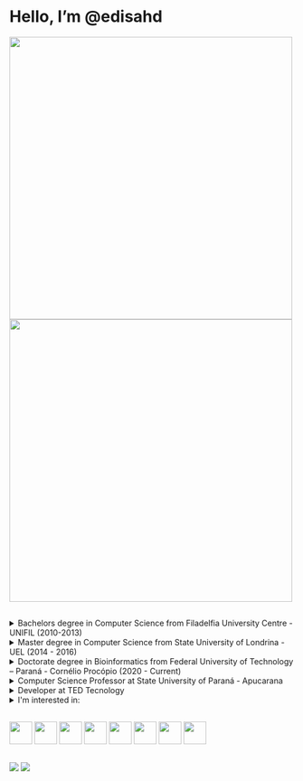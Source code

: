 # Hello, I’m @edisahd

<div>
  <a href="https://github.com/edisahd">
    <img width=500 align="center" src="https://github-readme-stats.vercel.app/api?username=edisahd&show_icons=true&theme=dark" />
  </a>
  <a href="https://github.com/edisahd">
    <img width=500 align="center" src="https://github-readme-stats.vercel.app/api/top-langs/?username=edisahd&layout=compact&theme=dark" />
  </a>
</div>

##

<details>
  <summary>Bachelors degree in Computer Science from Filadelfia University Centre - UNIFIL (2010-2013)</summary>
  <p></p>
</details>

<details>
  <summary>Master degree in Computer Science from State University of Londrina - UEL (2014 - 2016)</summary>
  <p></p>
</details>

<details>
  <summary>Doctorate degree in Bioinformatics from Federal University of Technology – Paraná - Cornélio Procópio (2020 - Current)</summary>
  <p></p>
</details>

<details>
  <summary>Computer Science Professor at State University of Paraná - Apucarana</summary>
  <p>
    <ul>
      <li>Current subjects: Introduction to Computer Science, Data Structure, Graph Theory, Artificial Intelligence</li>
      <li>Past subjects: File organization, Database, Design and Analysis of Algorithms</li>
    </ul>
  </p>
</details>

<details>
  <summary>Developer at TED Tecnology</summary>
  <p></p>
</details>

<details>
  <summary>I'm interested in:</summary>
  <p>
    <ul>
      <li>Artificial intelligence and Machine learning</li>
      <li>Computability Fundaments</li>
      <li>Data Mining, Pattern Recognition and Data Science</li>
      <li>Bioinformatics</li>
    </ul>
  </p>
</details>

##

<div>
  <img width=40 src="https://cdn.jsdelivr.net/gh/devicons/devicon/icons/c/c-original.svg" />
  <img width=40 src="https://cdn.jsdelivr.net/gh/devicons/devicon/icons/java/java-original.svg" />
  <img width=40 src="https://cdn.jsdelivr.net/gh/devicons/devicon/icons/python/python-original.svg" />
  <img width=40 src="https://cdn.jsdelivr.net/gh/devicons/devicon/icons/r/r-original.svg" />
  <img width=40 src="https://cdn.jsdelivr.net/gh/devicons/devicon/icons/html5/html5-original.svg" />
  <img width=40 src="https://cdn.jsdelivr.net/gh/devicons/devicon/icons/css3/css3-original.svg" />
  <img width=40 src="https://cdn.jsdelivr.net/gh/devicons/devicon/icons/javascript/javascript-original.svg" />
  <img width=40 src="https://cdn.jsdelivr.net/gh/devicons/devicon/icons/react/react-original.svg" />
</div>

##

<div>
  <a href='mailto:edisonsahdfilho@gmail.com' target='_blank'><img src='https://img.shields.io/badge/Gmail-D14836?style=for-the-badge&logo=gmail&logoColor=white' /></a>
  <a href='https://www.linkedin.com/in/edison-antonio-sahd-filho-1aa871136' target='_blank'><img src='https://img.shields.io/badge/LinkedIn-0077B5?style=for-the-badge&logo=linkedin&logoColor=white' /></a>
  <!---
  <a href=''><img src='https://img.shields.io/badge/Google_Play-414141?style=for-the-badge&logo=google-play&logoColor=white' /></a>
  <a href=''><img src='https://img.shields.io/badge/Instagram-E4405F?style=for-the-badge&logo=instagram&logoColor=white' /></a>
  <a href=''><img src='https://img.shields.io/badge/Twitter-1DA1F2?style=for-the-badge&logo=twitter&logoColor=white' /></a>
  --->
</div>

##
<!---
- 👋 Hi, I’m @edisahd
- 👀 I’m interested in ...
- 🌱 I’m currently learning ...
- 💞️ I’m looking to collaborate on ...
- 📫 How to reach me ...

<!---
edisahd/edisahd is a ✨ special ✨ repository because its `README.md` (this file) appears on your GitHub profile.
You can click the Preview link to take a look at your changes.
--->
